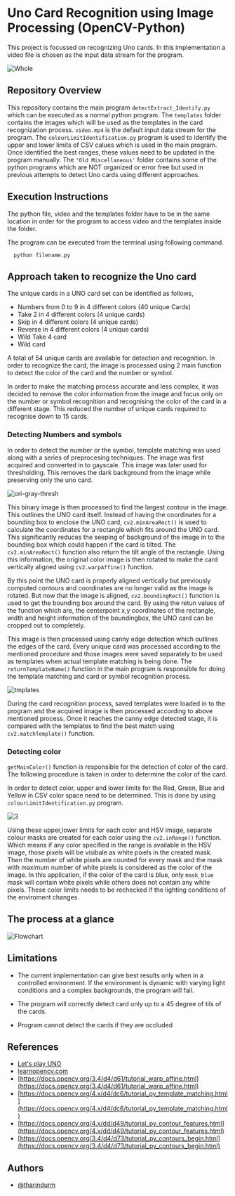 
# Uno Card Recognition using Image Processing (OpenCV-Python)

This project is focussed on recognizing Uno cards. In this implementation a video file is chosen as the input data stream for the program.

![Whole](https://user-images.githubusercontent.com/22220191/235207396-5b0a239a-06ad-4a42-a7f2-15f7b494a883.JPG)


## Repository Overview
This repository contains the main program `detectExtract_Identify.py` which can be executed as a normal python program. The `templates` folder contains the images which will be used as the templates in the card recognization process. `video.mp4` is the default input data stream for the program. The `colourLimitIdentification.py` program is used to identify the upper and lower limits of CSV calues which is used in the main program. Once identified the best ranges, these values need to be updated in the program manually. The `'Old Miscellaneous'` folder contains some of the python programs which are NOT organized or error free but used in previous attempts to detect Uno cards using different approaches.

## Execution Instructions 
The python file, video and the templates folder have to be in the same location in order for the program to access video and the templates inside the folder.

 The program can be executed from the terminal using following command.
```shell
  python filename.py
```


## Approach taken to recognize the Uno card

The unique cards in a UNO card set can be identified as follows,

- Numbers from 0 to 9 in 4 different colors (40 unique Cards)
- Take 2 in 4 different colors (4 unique cards)
- Skip in 4 different colors (4 unique cards)
- Reverse in 4 different colors (4 unique cards)
- Wild Take 4 card
- Wild card

A total of 54 unique cards are available for detection and recognition. In order to recognize the card, the image is processed using 2 main function to detect the color of the card and the number or symbol. 

In order to make the matching process accurate and less complex, it was decided to remove the color information from the image and focus only on the number or symbol recognition and recognising the color of the card in a different stage. This reduced the number of unique cards required to recognise down to 15 cards.

### Detecting Numbers and symbols
In order to detect the number or the symbol, template matching was used along with a series of preprocesing techniques. The image was first acquired and converted in to gayscale. This image was later used for thresholding. This removes the dark background from the image while preserving only the uno card.

![ori-gray-thresh](https://user-images.githubusercontent.com/22220191/235207626-fdd8c59a-074e-48bd-b702-5c77523b72c2.jpg)


This binary image is then processed to find the largest contour in the image. This outlines the UNO card itself. Instead of having the coordinates for a bounding box to enclose the UNO card, `cv2.minAreaRect()` is used to calculate the  coordinates for a rectangle which fits around the UNO card. This significantly reduces the seeping of background of the image in to the bounding box which could happen if the card is tilted. The `cv2.minAreaRect()` function also return the tilt angle of the rectangle. Using this information, the original color image is then rotated to make the card vertically aligned using `cv2.warpAffine()` function.

By this point the UNO card is properly aligned vertically but previously computed contours and coordinates are no longer valid as the image is rotated. But now that the image is aligned, `cv2.boundingRect()` function is used to get the bounding box around the card. By using the retun values of the function which are, the centerpoint x,y coordinates of the rectangle, width and height information of the boundingbox, the UNO card can be cropped out to completely.

This image is then processed using canny edge detection which outlines the edges of the card. Every unique card was processed according to the mentioned procedure and those images were saved separately to be used as templates when actual template matching is being done. The `returnTemplateName()` function in the main program is responsible for doing the template matching and card or symbol recognition process.

![tmplates](https://user-images.githubusercontent.com/22220191/235207682-d477ad6d-1173-47be-8db0-98d642981c52.JPG)

During the card recognition process, saved templates were loaded in to the program and the acquired image is then processed according to above mentioned process. Once it reaches the canny edge detected stage, it is compared with the templates to find the best match using `cv2.matchTemplate()` function.



### Detecting color
`getMainColor()` function is responsible for the detection of color of the card. The following procedure is taken in order to determine the color of the card.

In order to detect color, upper and lower limits for the Red, Green, Blue and Yellow in CSV color space need to be determined. This is done by using `colourLimitIdentification.py` program.

![3](https://user-images.githubusercontent.com/22220191/235207811-eb8b0edf-829c-4991-8db6-5ee2e2efa782.jpg)


Using these upper,lower limits for each color and HSV image, separate colour masks are created for each color using the `cv2.inRange()` function. Which means if any color specified in the range is available in the HSV image, those pixels will be visibale as white pixels in the created mask. Then the number of white pixels are counted for every mask and the mask with maximum number of white pixels is considered as the color of the image. In this application, if the color of the card is blue, only `mask_blue` mask will contain white pixels while others does not contain any white pixels. These color limits needs to be rechecked if the lighting conditions of the enviroment changes.


## The process at a glance
![Flowchart](https://user-images.githubusercontent.com/22220191/235213729-27966419-0e3f-4024-89d8-b03ab230afbf.jpg)



## Limitations
- The current implementation can give best results only when in a controlled environment. If the environment is dynamic with varying light conditions and a complex backgrounds, the program will fail.

- The program will correctly detect card only up to a 45 degree of tils of the cards.

- Program cannot detect the cards if they are occluded



## References

 - [Let's play UNO](https://www.letsplayuno.com/news/guide/20181213/30092_732567.html#:~:text=A%20UNO%20deck%20consists%20of,%2C%20yellow%2C%20blue%20and%20green.)
 - [learnopencv.com](https://learnopencv.com/)
 - [https://docs.opencv.org/3.4/d4/d61/tutorial_warp_affine.html](https://docs.opencv.org/3.4/d4/d61/tutorial_warp_affine.html)
 - [https://docs.opencv.org/4.x/d4/dc6/tutorial_py_template_matching.html](https://docs.opencv.org/4.x/d4/dc6/tutorial_py_template_matching.html)
 - [https://docs.opencv.org/4.x/dd/d49/tutorial_py_contour_features.html](https://docs.opencv.org/4.x/dd/d49/tutorial_py_contour_features.html)
  - [https://docs.opencv.org/3.4/d4/d73/tutorial_py_contours_begin.html](https://docs.opencv.org/3.4/d4/d73/tutorial_py_contours_begin.html)
## Authors

- [@tharindurm](https://github.com/tharindurm)

